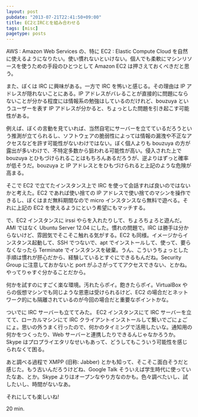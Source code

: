 ```yaml
---
layout: post
pubdate: "2013-07-21T22:41:50+09:00"
title: EC2とIRCとを組み合わせる
tags: [misc]
pagetype: posts
---
```

AWS : Amazon Web Services の、特に EC2 : Elastic Compute Cloud を自然に使えるようになりたい。使い慣れないといけない。個人でも柔軟にマシンリソースを使うための手段のひとつとして Amazon EC2 は押さえておくべきだと思う。

また、ぼくは IRC に興味がある。一方で IRC を怖いと感じる。その理由は IP アドレスが隠れないことにある。IP アドレスがバレることが直接的に問題にならないことが分かる程度には情報系の勉強はしているのだけれど、bouzuya というユーザーを表す IP アドレスが分かると、ちょっとした問題を引き起こす可能性がある。

例えば、ぼくの言動を見ていれば、当然自宅にサーバーを立てているだろうという推測が立てられるし、ソフトウェアの脆弱性によっては情報の漏洩や不正なアクセスなどを許す可能性がないわけではない。ぼく個人よりも bouzuya の方が露出が多いわけで、不特定多数から狙われる可能性が高い。侵入された上で bouzuya とひもづけられることはもちろんあるだろうが、逆よりはずっと確率が低そうだ。bouzuya と IP アドレスとをひもづけられると上記のような危険が高まる。

そこで EC2 で立てたインスタンス上で IRC を使って会話すれば良いのではないかと考えた。EC2 であれば使い捨ての IP アドレスで使い捨てのマシンを操作できるし、ぼくはまだ無料期間なので micro インスタンスなら無料で遊べる。それに上記の EC2 を使えるようにという希望にもマッチする。

で、EC2 インスタンスに irssi やらを入れたりして、ちょろちょろと遊んだ。AMI ではなく Ubuntu Server 12.04 にした。慣れの問題で。IRC は勝手は分からないけど、雰囲気でそこそこ触れる気がする。EC2 も同様。イメージからインスタンス起動して、SSH でつないで、apt でインストールして、使って、要らなくなったら Terminate でインスタンスを破棄。うん、こういうちょっとした手順は慣れが肝心だから、経験しているとすぐにできるもんだね。Security Group に注意しておかないと port がふさがっててアクセスできない、とかね。やってりゃすぐ分かることだから。

何かを試すのにすごく楽な環境。汚れたらポイ。飽きたらポイ。VirtualBox やらの仮想マシンでも同じような恩恵は受けられるけど、EC2 の場合だとネットワーク的にも隔離されているのが今回の場合だと重要なポイントかな。

ついでに IRC サーバーも立ててみた。 EC2 インスタンスにて IRC サーバーを立てて、ローカルマシンにて IRC クライアントインストールして繋いでごにょごにょ。思いの外うまく行ったので、何かのタイミングで活用したいな。通知用の何かをつくったり、Web サーバーと連携したりできるんじゃなかろうか。Skype  はプロプライエタリなせいもあって、どうしてもこういう可能性を感じられなくて困る。

あと調べる過程で XMPP (旧称: Jabber) とかも知って、そこそこ面白そうだと感じた。もう古いんだろうけどね、Google Talk そういえば学生時代に使っていたなあ、とか。Skype よりはオープンなやり方なのかも。色々調べたいし、試したいし、時間がないなあ。

それにしても楽しいね!

20 min.
